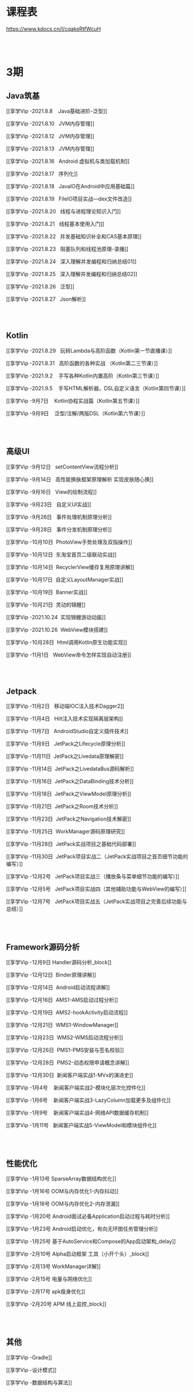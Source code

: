 # 课程表
https://www.kdocs.cn/l/cqakeRtfWcuH

<br><br>

# 3期

## Java筑基

[[享学Vip -2021.8.8    Java基础进阶-泛型]]

[[享学Vip -2021.8.10   JVM内存管理]]

[[享学Vip -2021.8.12   JVM内存管理]]

[[享学Vip -2021.8.13   JVM内存管理]]

[[享学Vip -2021.8.16   Android 虚拟机与类加载机制]]

[[享学Vip -2021.8.17   序列化]]

[[享学Vip -2021.8.18   JavaIO在Android中应用基础篇]]

[[享学Vip -2021.8.19   FileIO项目实战—dex文件改造]]

[[享学Vip -2021.8.20   线程与进程理论知识入门]]

[[享学Vip -2021.8.21   线程基本使用入门]]

[[享学Vip -2021.8.22   并发基础知识补全和CAS基本原理]]

[[享学Vip -2021.8.23   阻塞队列和线程池原理-录播]]

[[享学Vip -2021.8.24   深入理解并发编程和归纳总结01]]

[[享学Vip -2021.8.25   深入理解并发编程和归纳总结02]]

[[享学Vip -2021.8.26   泛型]]

[[享学Vip -2021.8.27   Json解析]]

<br><br>

## Kotlin

[[享学Vip -2021.8.29   玩转Lambda与高阶函数（Kotlin第一节直播课）]]

[[享学Vip -2021.8.31   高阶函数的各种实战 （Kotlin第二三节课）]]

[[享学Vip -2021.9.2    手写各种Kotlin内置高阶（Kotlin第三节课）]]

[[享学Vip -2021.9.5    手写HTML解析器，DSL自定义语言（Kotlin第四节课）]]

[[享学Vip -9月7日    Kotlin协程实战篇（Kotlin第五节课）]]

[[享学Vip -9月9日    泛型/注解/两版DSL（Kotlin第六节课）]]

<br><br>

## 高级UI

[[享学Vip -9月12日   setContentView流程分析]]

[[享学Vip -9月14日   高性能换肤框架原理解析 实现皮肤随心换]]

[[享学Vip -9月16日   View的绘制流程]]

[[享学Vip -9月23日   自定义UI实战]]

[[享学Vip -9月26日   事件处理机制原理分析]]

[[享学Vip -9月28日   事件分发机制原理分析]]

[[享学Vip -10月10日  PhotoView手势处理及双指操作]]

[[享学Vip -10月12日  东淘宝首页二级联动实战]]

[[享学Vip -10月14日  RecyclerView缓存复用原理讲解]]

[[享学Vip -10月17日  自定义LayoutManager实战]]

[[享学Vip -10月19日  Banner实战]]

[[享学Vip -10月21日  灵动的锦鲤]]

[[享学Vip -2021.10.24  实现锦鲤游动动画]]

[[享学Vip -2021.10.26  WebView模块搭建]]

[[享学Vip -10月28日  Html调用Kotlin原生功能实现]]

[[享学Vip -11月1日   WebView命令怎样实现自动注册]]

<br><br>

## Jetpack

[[享学Vip -11月2日   移动端IOC注入技术Dagger2]]

[[享学Vip -11月4日   Hilt注入技术实现隔离层架构]]

[[享学Vip -11月7日   AndroidStudio自定义插件技术]]

[[享学Vip -11月9日   JetPack之Lifecycle原理分析]]

[[享学Vip -11月11日  JetPack之Livedata原理解密]]

[[享学Vip -11月14日  JetPack之LivedataBus源码解析]]

[[享学Vip -11月16日  JetPack之DataBinding技术分析]]

[[享学Vip -11月18日  JetPack之ViewModel原理分析]]

[[享学Vip -11月21日  JetPack之Room技术分析]]

[[享学Vip -11月23日  JetPack之Navigation技术解密]]

[[享学Vip -11月25日  WorkManager源码原理研究]]

[[享学Vip -11月28日  JetPack实战项目之基础代码部署]]

[[享学Vip -11月30日  JetPack项目实战二（JetPack实战项目之首页细节功能的编写）]]

[[享学Vip -12月2号   JetPack项目实战三（播放条与菜单细节功能的编写）]]

[[享学Vip -12月5号   JetPack项目实战四（其他辅助功能与WebView的编写）]]

[[享学Vip -12月7号   JetPack项目实战五（JetPack实战项目之完善后续功能与总结）]]
  
<br><br>

## Framework源码分析

[[享学Vip -12月9日 Handler源码分析_block]]

[[享学Vip -12月12日  Binder原理讲解]]

[[享学Vip -12月14日  Android启动流程讲解]]

[[享学Vip -12月16日  AMS1-AMS启动过程分析]]

[[享学Vip -12月19日  AMS2-hookActivity启动流程]]

[[享学Vip -12月21日  WMS1-WindowManager]]

[[享学Vip -12月23日  WMS2-WMS启动流程分析]]

[[享学Vip -12月26日  PMS1-PMS安装与签名校验]]

[[享学Vip -12月28日  PMS2-动态权限申请概念讲解]]

[[享学Vip -12月30日  新闻客户端实战1-MVx的演进史]]

[[享学Vip -1月4号    新闻客户端实战2-模块化层次化控件化]]

[[享学Vip -1月6号    新闻客户端实战3-LazyColumn加载更多及组件化]]

[[享学Vip -1月9号    新闻客户端实战4-网络API数据缓存机制]]

[[享学Vip -1月11号   新闻客户端实战5-ViewModel和模块组件化]]

<br><br>

## 性能优化
[[享学Vip -1月13号 SparseArray数据结构优化]]

[[享学Vip -1月16号 OOM与内存优化1-内存抖动]]

[[享学Vip -1月18号 OOM与内存优化2-内存泄漏]]

[[享学Vip -1月20号 Android面试必备Application启动过程与耗时分析]]

[[享学Vip -1月23号 Android启动优化，有向无环图任务管理分析]]

[[享学Vip -1月25号 基于AutoService和Compose的App启动架构_delay]]

[[享学Vip -2月10号 Alpha启动框架 工具（小开个头）_block]]

[[享学Vip -2月13号 WorkManager详解]]

[[享学Vip -2月15号 电量与网络优化]]

[[享学Vip -2月17号 apk瘦身优化]]

[[享学Vip -2月20号 APM 线上监控_block]]

<br><br>
  
## 其他

[[享学Vip -Gradle]]
  
[[享学Vip -设计模式]]

[[享学Vip -数据结构与算法]]